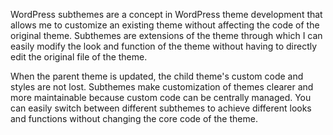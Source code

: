 WordPress subthemes are a concept in WordPress theme development that allows me to customize an existing theme without affecting the code of the original theme. Subthemes are extensions of the theme through which I can easily modify the look and function of the theme without having to directly edit the original file of the theme.

When the parent theme is updated, the child theme's custom code and styles are not lost. Subthemes make customization of themes clearer and more maintainable because custom code can be centrally managed. You can easily switch between different subthemes to achieve different looks and functions without changing the core code of the theme.
